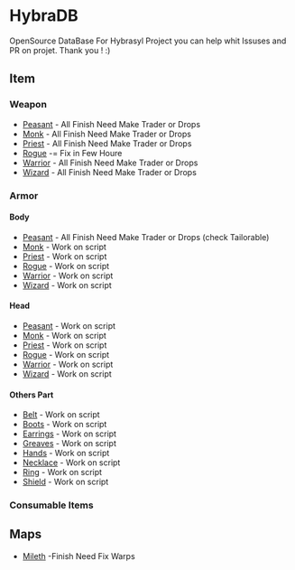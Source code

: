 # HybraDB
OpenSource DataBase For Hybrasyl Project 
you can help whit Issuses and PR on projet.
Thank you ! :)
## Item
### Weapon
* [Peasant](https://github.com/shadowoffice/HybraDB/tree/master/items/Weapons/Peasant) - All Finish Need Make Trader or Drops
* [Monk](https://github.com/shadowoffice/HybraDB/tree/master/items/Weapons/Monk) - All Finish Need Make Trader or Drops
* [Priest](https://github.com/shadowoffice/HybraDB/tree/master/items/Weapons/Priest) - All Finish Need Make Trader or Drops
* [Rogue](https://github.com/shadowoffice/HybraDB/tree/master/items/Weapons/Rogue) -= Fix in Few Houre
* [Warrior](https://github.com/shadowoffice/HybraDB/tree/master/items/Weapons/Warrior) - All Finish Need Make Trader or Drops
* [Wizard](https://github.com/shadowoffice/HybraDB/tree/master/items/Weapons/Wizard) - All Finish Need Make Trader or Drops

### Armor
#### Body
* [Peasant](https://github.com/shadowoffice/HybraDB/tree/master/items/) - All Finish Need Make Trader or Drops (check Tailorable)
* [Monk](https://github.com/shadowoffice/HybraDB/tree/master/items/) - Work on script
* [Priest](https://github.com/shadowoffice/HybraDB/tree/master/items/) - Work on script
* [Rogue](https://github.com/shadowoffice/HybraDB/tree/master/items/) - Work on script
* [Warrior](https://github.com/shadowoffice/HybraDB/tree/master/items/) - Work on script
* [Wizard](https://github.com/shadowoffice/HybraDB/tree/master/items/) - Work on script

#### Head
* [Peasant](https://github.com/shadowoffice/HybraDB/tree/master/items/) - Work on script
* [Monk](https://github.com/shadowoffice/HybraDB/tree/master/items/) - Work on script
* [Priest](https://github.com/shadowoffice/HybraDB/tree/master/items/) - Work on script
* [Rogue](https://github.com/shadowoffice/HybraDB/tree/master/items/) - Work on script
* [Warrior](https://github.com/shadowoffice/HybraDB/tree/master/items/) - Work on script
* [Wizard](https://github.com/shadowoffice/HybraDB/tree/master/items/) - Work on script

#### Others Part
* [Belt](https://github.com/shadowoffice/HybraDB/tree/master/items/) - Work on script
* [Boots](https://github.com/shadowoffice/HybraDB/tree/master/items/) - Work on script
* [Earrings](https://github.com/shadowoffice/HybraDB/tree/master/items/) - Work on script
* [Greaves](https://github.com/shadowoffice/HybraDB/tree/master/items/) - Work on script
* [Hands](https://github.com/shadowoffice/HybraDB/tree/master/items/) - Work on script
* [Necklace](https://github.com/shadowoffice/HybraDB/tree/master/items/) - Work on script
* [Ring](https://github.com/shadowoffice/HybraDB/tree/master/items/) - Work on script
* [Shield](https://github.com/shadowoffice/HybraDB/tree/master/items/) - Work on script

### Consumable Items



## Maps
* [Mileth](https://github.com/shadowoffice/HybraDB/tree/master/maps/Mileth) -Finish Need Fix Warps

